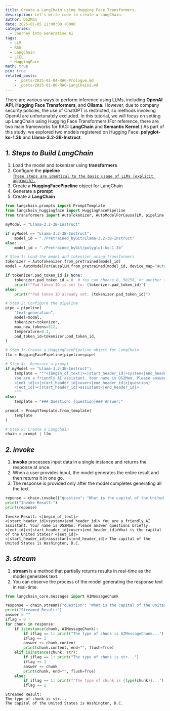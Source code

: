 ```yaml
---
title: Create a LangChain using Hugging Face Transformers.
description: Let’s write code to create a LangChain.
author: DS2Man
date: 2025-01-05 11:00:00 +0000
categories:
  - Journey into Generative AI
tags:
  - LLM
  - RAG
  - LangChain
  - LCEL
  - HuggingFace
math: true
pin: true
related_posts:
    - _posts/2025-01-04-RAG-Prologue.md
    - _posts/2025-01-06-RAG-LangChain2.md
---
```


There are various ways to perform inference using LLMs, including **OpenAI API**, **Hugging Face Transformers**, and **Ollama**. However, due to company security policies, the use of ChatGPT is restricted, so methods involving OpenAI are unfortunately excluded. In this tutorial, we will focus on setting up LangChain using Hugging Face Transformers.(For reference, there are two main frameworks for RAG: **LangChain** and **Semantic Kernel**.)
As part of this study, we explored two models registered on Hugging Face: **polyglot-ko-1.3b** and **Llama-3.2-3B-Instruct**.

<!--
LLM을 통해서 추론하는 방법은 **OpenAI API**, **Huggingface Transformers**,  **Ollama** 등 다양한 방법이 있다. 앞서 이야기한 것처럼 회사 보안상의 이슈로 ChatGPT의 사용에 제약이 있어, 아쉽게도 OpenAI로 하는 방법은 제외하려 한다. 이번 튜토리얼에서는 Huggingface Transformers을 활용해서 LangChain을 구성하고자 한다. (참고로 RAG 위한 프레임 워크는 크게 **LangChain**과 **Semantic Kernel** 이 있다.) Huggingface 등록된 모델 중 **polyglot-ko-1.3b**와 **Llama-3.2-3B-Instruct**을 대상으로 스터디해보았다.
-->

## *1. Steps to Build LangChain*

1. Load the model and tokenizer using **transformers**
2. Configure the **pipeline**   
<ins>`These steps are identical to the basic usage of LLMs (explicit approach).`</ins>
3. Create a **HuggingFacePipeline** object for LangChain
4. Generate a **prompt**
5. Create a **LangChain**

<!--
1. Transformers : 모델과 토크나이저 로드
2. Pipeline : 파이프 라인 구성
 여기까지가 기본 LLM 사용법(명시적 접근)과 동일
3. HuggingFacePipeline : LangChain을 위한 HuggingFacePipeline 객체 생성
4. PromptTemplate : Prompt 생성
5. langchain : LangChain 생성
-->

~~~python
from langchain.prompts import PromptTemplate
from langchain_huggingface import HuggingFacePipeline
from transformers import AutoTokenizer, AutoModelForCausalLM, pipeline

myModel = "Llama-3.2-3B-Instruct"

if myModel == "Llama-3.2-3B-Instruct":
    model_id = "./Pretrained_byGit/Llama-3.2-3B-Instruct"
else:
    model_id = "./Pretrained_byGit/polyglot-ko-1.3b"

# Step 1: Load the model and tokenizer using transformers
tokenizer = AutoTokenizer.from_pretrained(model_id)
model = AutoModelForCausalLM.from_pretrained(model_id, device_map="auto")

if tokenizer.pad_token_id is None:
    tokenizer.pad_token_id = 0  # You can choose 0, 50256, or another token ID
    print(f"Pad token ID is set to: {tokenizer.pad_token_id}")
else:
    print(f"Pad token ID already set: {tokenizer.pad_token_id}")

# Step 2: Configure the pipeline
pipe = pipeline(
    "text-generation",
    model=model,
    tokenizer=tokenizer,
    max_new_tokens=512,
    temperature=0.1,
    pad_token_id=tokenizer.pad_token_id,
)

# Step 3: Create a HuggingFacePipeline object for LangChain
llm = HuggingFacePipeline(pipeline=pipe)

# Step 4:  Generate a prompt
if myModel == "Llama-3.2-3B-Instruct":    
    template = """<|begin_of_text|><|start_header_id|>system<|end_header_id|>
    You are a friendly AI assistant. Your name is DS2Man. Please answer questions briefly.
    <|eot_id|><|start_header_id|>user<|end_header_id|>{question}
    <|eot_id|><|start_header_id|>assistant<|end_header_id|>
    """
else:
    template = "### Question: {question}### Answer:"

prompt = PromptTemplate.from_template(
    template
)

# Step 5: Create a LangChain
chain = prompt | llm
~~~

## *2. invoke*

1. **invoke** processes input data in a single instance and returns the response at once.
2. When a user provides input, the model generates the entire result and then returns it in one go.
3. The response is provided only after the model completes generating all the text.

<!--
1.`invoke`는 한 번에 입력 데이터를 처리하여 전한 응답을 반환하는 방식입니다.
2. 사용자가 입력을 주면, 모델은 전체 결과를 생성한 후 한꺼번에 반환합니다.
3. 모델이 생성하는 모든 텍스트가 완성된 후에 응답을 제공합니다.
-->

~~~python
reponse = chain.invoke({"question": "What is the capital of the United States?"})
print("Invoke Result:")
print(reponse)
~~~
```
Invoke Result: <|begin_of_text|><|start_header_id|>system<|end_header_id|> You are a friendly AI assistant. Your name is DS2Man. Please answer questions briefly. <|eot_id|><|start_header_id|>user<|end_header_id|>What is the capital of the United States? <|eot_id|><|start_header_id|>assistant<|end_header_id|> The capital of the United States is Washington, D.C.
```

## *3. stream*

1. **stream** is a method that partially returns results in real-time as the model generates text.
2. You can observe the process of the model generating the response text in real-time.

<!--
1.`stream`는 모델이 텍스트를 생성하는 동안 부분적으로 결과를 실시간으로 반환하는 방식입니다.
2. 모델이 응답 텍스트를 생성하는 과정을 실시간으로 확인할 수 있습니다.
-->

~~~python
from langchain_core.messages import AIMessageChunk

response = chain.stream({"question": "What is the capital of the United States?"})
print("Streamed Result:")
answer = ""
iflag = 0
for chunk in response:
    if isinstance(chunk, AIMessageChunk):
        if iflag == 1: print("The type of chunk is AIMessageChunk...")
        iflag += 1
        answer += chunk.content
        print(chunk.content, end="", flush=True)
    elif isinstance(chunk, str):
        if iflag == 1: print("The type of chunk is str...")
        iflag += 1
        answer += chunk
        print(chunk, end="", flush=True)
    else:
        if iflag == 1: print(f"The type of chunk is {type(chunk)}...")
        iflag += 1
~~~

```
Streamed Result:
The type of chunk is str...
The capital of the United States is Washington, D.C.
```
